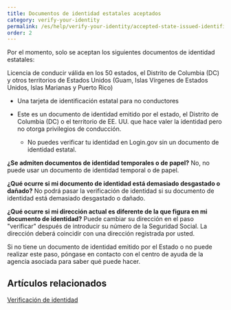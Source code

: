 ```yaml
---
title: Documentos de identidad estatales aceptados
category: verify-your-identity
permalink: /es/help/verify-your-identity/accepted-state-issued-identification/
order: 2
---
```


Por el momento, solo se aceptan los siguientes documentos de identidad estatales:

Licencia de conducir válida en los 50 estados, el Distrito de Columbia (DC) y otros territorios de Estados Unidos (Guam, Islas Vírgenes de Estados Unidos, Islas Marianas y Puerto Rico)

* Una tarjeta de identificación estatal para no conductores
* Este es un documento de identidad emitido por el estado, el Distrito de Columbia (DC) o el territorio de EE. UU. que hace valer la identidad pero no otorga privilegios de conducción.

  * No puedes verificar tu identidad en Login.gov sin un documento de identidad estatal.

**¿Se admiten documentos de identidad temporales o de papel?**
No, no puede usar un documento de identidad temporal o de papel.

**¿Qué ocurre si mi documento de identidad está demasiado desgastado o dañado?**
No podrá pasar la verificación de identidad si su documento de identidad está demasiado desgastado o dañado.

**¿Qué ocurre si mi dirección actual es diferente de la que figura en mi documento de identidad?**
Puede cambiar su dirección en el paso "verificar" después de introducir su número de la Seguridad Social. La dirección deberá coincidir con una dirección registrada por usted.

Si no tiene un documento de identidad emitido por el Estado o no puede realizar este paso, póngase en contacto con el centro de ayuda de la agencia asociada para saber qué puede hacer.

## Artículos relacionados

[Verificación de identidad](/es/help/verify-your-identity/overview/)